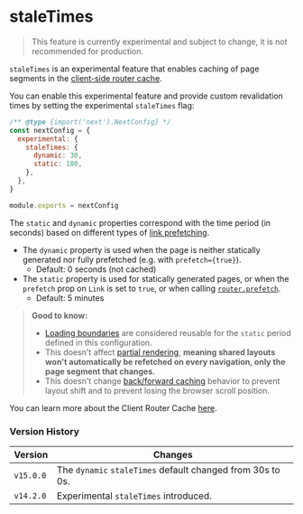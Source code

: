 # staleTimes

> This feature is currently experimental and subject to change, it is not recommended for production.

`staleTimes` is an experimental feature that enables caching of page segments in the [client-side router cache](/docs/app/guides/caching.md#client-side-router-cache).

You can enable this experimental feature and provide custom revalidation times by setting the experimental `staleTimes` flag:

```js filename="next.config.js"
/** @type {import('next').NextConfig} */
const nextConfig = {
  experimental: {
    staleTimes: {
      dynamic: 30,
      static: 180,
    },
  },
}

module.exports = nextConfig
```

The `static` and `dynamic` properties correspond with the time period (in seconds) based on different types of [link prefetching](/docs/app/api-reference/components/link.md#prefetch).

* The `dynamic` property is used when the page is neither statically generated nor fully prefetched (e.g. with `prefetch={true}`).
  * Default: 0 seconds (not cached)
* The `static` property is used for statically generated pages, or when the `prefetch` prop on `Link` is set to `true`, or when calling [`router.prefetch`](/docs/app/guides/caching.md#routerprefetch).
  * Default: 5 minutes

> **Good to know:**
>
> * [Loading boundaries](/docs/app/api-reference/file-conventions/loading.md) are considered reusable for the `static` period defined in this configuration.
> * This doesn't affect [partial rendering](/docs/app/getting-started/linking-and-navigating.md#client-side-transitions), **meaning shared layouts won't automatically be refetched on every navigation, only the page segment that changes.**
> * This doesn't change [back/forward caching](/docs/app/guides/caching.md#client-side-router-cache) behavior to prevent layout shift and to prevent losing the browser scroll position.

You can learn more about the Client Router Cache [here](/docs/app/guides/caching.md#client-side-router-cache).

### Version History

| Version   | Changes                                                    |
| --------- | ---------------------------------------------------------- |
| `v15.0.0` | The `dynamic` `staleTimes` default changed from 30s to 0s. |
| `v14.2.0` | Experimental `staleTimes` introduced.                      |

<!-- markdownlint-configure-file
{
  "MD001": false,
  "MD059": false
}
-->
